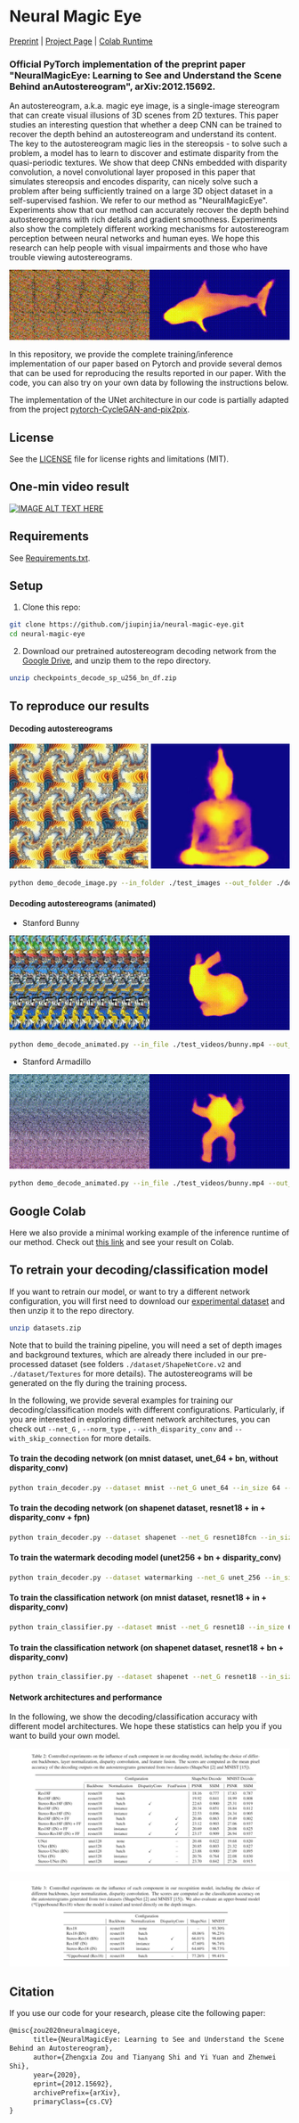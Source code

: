 # Neural Magic Eye 

[Preprint](<https://arxiv.org/abs/2012.15692>) | [Project Page](<https://jiupinjia.github.io/neuralmagiceye/>)  | [Colab Runtime](<https://colab.research.google.com/drive/1f59dFLJ748i2TleE54RkbUZSMo9Hyx7l?usp=sharing>)

### Official PyTorch implementation of the preprint paper "NeuralMagicEye: Learning to See and Understand the Scene Behind anAutostereogram", arXiv:2012.15692.

An autostereogram, a.k.a. magic eye image, is a single-image stereogram that can create visual illusions of 3D scenes from 2D textures. This paper studies an interesting question that whether a deep CNN can be trained to recover the depth behind an autostereogram and understand its content. The key to the autostereogram magic lies in the stereopsis - to solve such a problem, a model has to learn to discover and estimate disparity from the quasi-periodic textures. We show that deep CNNs embedded with disparity convolution, a novel convolutional layer proposed in this paper that simulates stereopsis and encodes disparity, can nicely solve such a problem after being sufficiently trained on a large 3D object dataset in a self-supervised fashion. We refer to our method as  "NeuralMagicEye". Experiments show that our method can accurately recover the depth behind autostereograms with rich details and gradient smoothness. Experiments also show the completely different working mechanisms for autostereogram perception between neural networks and human eyes. We hope this research can help people with visual impairments and those who have trouble viewing autostereograms.

![](./gallery/gif_teaser_1.gif)



In this repository, we provide the complete training/inference implementation of our paper based on Pytorch and provide several demos that can be used for reproducing the results reported in our paper. With the code, you can also try on your own data by following the instructions below.

The implementation of the UNet architecture in our code is partially adapted from the project [pytorch-CycleGAN-and-pix2pix](https://github.com/junyanz/pytorch-CycleGAN-and-pix2pix).



## License

See the [LICENSE](LICENSE.md) file for license rights and limitations (MIT).




## One-min video result

[![IMAGE ALT TEXT HERE](https://img.youtube.com/vi/Fkh7DEblqJ8/0.jpg)](https://www.youtube.com/watch?v=Fkh7DEblqJ8)



## Requirements

See [Requirements.txt](Requirements.txt).




## Setup

1. Clone this repo:

```bash
git clone https://github.com/jiupinjia/neural-magic-eye.git 
cd neural-magic-eye
```

2. Download our pretrained autostereogram decoding network from the [Google Drive](https://drive.google.com/file/d/1er9j1kX7bXljlj9vMwDr7Hb9zfL2XAns/view?usp=sharing), and unzip them to the repo directory.

```bash
unzip checkpoints_decode_sp_u256_bn_df.zip
```



## To reproduce our results

#### Decoding autostereograms

![](./gallery/buddha.jpg)

```bash
python demo_decode_image.py --in_folder ./test_images --out_folder ./decode_output --net_G unet_256 --norm_type batch --with_disparity_conv --in_size 256 --checkpoint_dir ./checkpoints_decode_sp_u256_bn_df
```

#### Decoding autostereograms (animated)

- Stanford Bunny

![](./gallery/demo_animated_bunny.gif)

```bash
python demo_decode_animated.py --in_file ./test_videos/bunny.mp4 --out_folder ./decode_output --net_G unet_256 --norm_type batch --with_disparity_conv --in_size 256 --checkpoint_dir ./checkpoints_decode_sp_u256_bn_df
```

- Stanford Armadillo

![](./gallery/demo_animated_armadillo.gif)

```bash
python demo_decode_animated.py --in_file ./test_videos/bunny.mp4 --out_folder ./decode_output --net_G unet_256 --norm_type batch --with_disparity_conv --in_size 256 --checkpoint_dir ./checkpoints_decode_sp_u256_bn_df
```



## Google Colab

Here we also provide a minimal working example of the inference runtime of our method. Check out [this link](https://colab.research.google.com/drive/1f59dFLJ748i2TleE54RkbUZSMo9Hyx7l?usp=sharing) and see your result on Colab.



## To retrain your decoding/classification model

If you want to retrain our model, or want to try a different network configuration, you will first need to download our [experimental dataset](https://drive.google.com/file/d/1skp2cLiVxAVYdqQGJuqx-txIHf4hyJTq/view?usp=sharing) and then unzip it to the repo directory. 

```bash
unzip datasets.zip
```

Note that to build the training pipeline, you will need a set of depth images and background textures, which are already there included in our pre-processed dataset (see folders `./dataset/ShapeNetCore.v2` and `./dataset/Textures` for more details). The autostereograms will be generated on the fly during the training process.

In the following, we provide several examples for training our decoding/classification models with different configurations. Particularly,  if you are interested in exploring different network architectures, you can check out  `--net_G` ,  `--norm_type` , `--with_disparity_conv` and  `--with_skip_connection`  for more details.

#### To train the decoding network (on mnist dataset, unet_64 + bn, without disparity_conv)

```bash
python train_decoder.py --dataset mnist --net_G unet_64 --in_size 64 --batch_size 32 --norm_type batch --checkpoint_dir ./checkpoints_your_model_name_here --vis_dir ./val_out_your_model_name_here
```

#### To train the decoding network (on shapenet dataset, resnet18 + in + disparity_conv + fpn)

```bash
python train_decoder.py --dataset shapenet --net_G resnet18fcn --in_size 128 --batch_size 32 --norm_type instance --with_disparity_conv --with_skip_connection --checkpoint_dir ./checkpoints_your_model_name_here --vis_dir ./val_out_your_model_name_here
```

#### To train the watermark decoding model (unet256 + bn + disparity_conv)

```bash
python train_decoder.py --dataset watermarking --net_G unet_256 --in_size 256 --batch_size 16 --norm_type batch --with_disparity_conv --checkpoint_dir ./checkpoints_your_model_name_here --vis_dir ./val_out_your_model_name_here
```

#### To train the classification network (on mnist dataset, resnet18 + in + disparity_conv)

```bash
python train_classifier.py --dataset mnist --net_G resnet18 --in_size 64 --batch_size 32 --norm_type instance --with_disparity_conv --checkpoint_dir ./checkpoints_your_model_name_here --vis_dir ./val_out_your_model_name_here
```

#### To train the classification network (on shapenet dataset, resnet18 + bn + disparity_conv)

```bash
python train_classifier.py --dataset shapenet --net_G resnet18 --in_size 64 --batch_size 32 --norm_type batch --with_disparity_conv --checkpoint_dir ./checkpoints_your_model_name_here --vis_dir ./val_out_your_model_name_here
```

#### Network architectures and performance

In the following, we show the decoding/classification accuracy with different model architectures. We hope these statistics can help you if you want to build your own model.

![](./gallery/acc1.jpg)

![](./gallery/acc2.jpg)



## Citation

If you use our code for your research, please cite the following paper:

``````
@misc{zou2020neuralmagiceye,
      title={NeuralMagicEye: Learning to See and Understand the Scene Behind an Autostereogram}, 
      author={Zhengxia Zou and Tianyang Shi and Yi Yuan and Zhenwei Shi},
      year={2020},
      eprint={2012.15692},
      archivePrefix={arXiv},
      primaryClass={cs.CV}
}
``````

